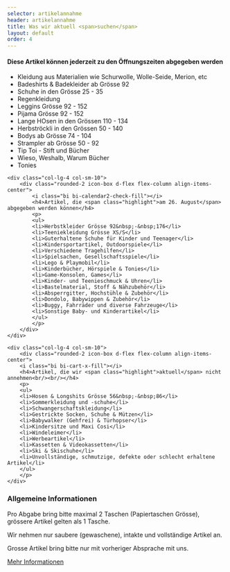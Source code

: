 ```yaml
---
selector: artikelannahme
header: artikelannahme
title: Was wir aktuell <span>suchen</span>
layout: default
order: 4
---
```


<div class="row gy-4 justify-content-center">  
    <div class="col-lg-4 col-sm-10">
        <div class="rounded-2 icon-box d-flex flex-column align-items-center">
            <i class="bi bi-bag-heart-fill"></i>
            <h4>Diese Artikel können <span class="highlight">jederzeit</span> zu den Öffnungszeiten abgegeben werden</h4>
            <p>
            <ul>
            <li>Kleidung aus Materialien wie Schurwolle, Wolle-Seide, Merion, etc</li>
            <li>Badeshirts & Badekleider ab Grösse 92</li>
            <li>Schuhe in den Grösse 25&nbsp;-&nbsp;35</li>
            <li>Regenkleidung</li>
            <li>Leggins Grösse 92&nbsp;-&nbsp;152</li>
            <li>Pijama Grösse 92&nbsp;-&nbsp;152</li>
            <li>Lange HOsen in den Grössen 110&nbsp;-&nbsp;134</li>
            <li>Herbströckli in den Grössen 50&nbsp;-&nbsp;140</li>
            <li>Bodys ab Grösse 74&nbsp;-&nbsp;104</li>
            <li>Strampler ab Grösse 50&nbsp;-&nbsp;92</li>
            <li>Tip Toi - Stift und Bücher</li>
            <li>Wieso, Weshalb, Warum Bücher</li>
            <li>Tonies</li>
            </ul>
            </p>
        </div>
    </div>

    <div class="col-lg-4 col-sm-10">
        <div class="rounded-2 icon-box d-flex flex-column align-items-center">
            <i class="bi bi-calendar2-check-fill"></i>
            <h4>Artikel, die <span class="highlight">am 26. August</span> abgegeben werden können</h4>
            <p>
            <ul>
            <li>Herbstkleider Grösse 92&nbsp;-&nbsp;176</li>
            <li>Teeniekleidung Grösse XS/S</li>
            <li>Guterhaltene Schuhe für Kinder und Teenager</li>
            <li>Kindersportartikel, Outdoorspiele</li>
            <li>Verschiedene Tragehilfen</li>
            <li>Spielsachen, Gesellschaftsspiele</li>
            <li>Lego & Playmobil</li>
            <li>Kinderbücher, Hörspiele & Tonies</li>
            <li>Game-Konsolen, Games</li>
            <li>Kinder- und Teenieschmuck & Uhren</li>
            <li>Bastelmaterial, Stoff & Nähzubehör</li>
            <li>Absperrgitter, Hochstühle & Zubehör</li>
            <li>Dondolo, Babywippen & Zubehör</li>
            <li>Buggy, Fahrräder und diverse Fahrzeuge</li>
            <li>Sonstige Baby- und Kinderartikel</li>
            </ul>
            </p>
        </div>
    </div>

    <div class="col-lg-4 col-sm-10">
        <div class="rounded-2 icon-box d-flex flex-column align-items-center">
        <i class="bi bi-cart-x-fill"></i>
        <h4>Artikel, die wir <span class="highlight">aktuell</span> nicht annehmen<br/><br/></h4>
        <p>
        <ul>
        <li>Hosen & Longshits Grösse 56&nbsp;-&nbsp;86</li>
        <li>Sommerkleidung und -schuhe</li>
        <li>Schwangerschaftskleidung</li>
        <li>Gestrickte Socken, Schuhe & Mützen</li>
        <li>Babywalker (Gehfrei) & Türhopser</li>
        <li>Kindersitze und Maxi Cosi</li>
        <li>Windeleimer</li>
        <li>Werbeartikel</li>
        <li>Kassetten & Videokassetten</li>
        <li>Ski & Skischuhe</li>
        <li>Unvollständige, schmutzige, defekte oder schlecht erhaltene Artikel</li>
        </ul>
        </p>
    </div>
</div>

<div class="row gy-4 justify-content-center">  
  <div class="col-lg-8 col-md-10 col-sm-10 rounded-2 artikelannahme-box">
      <h3>Allgemeine Informationen</h3>
      <p>
      Pro Abgabe bring bitte maximal 2 Taschen (Papiertaschen Grösse), grössere Artikel gelten als 1 Tasche. 
      </p>
      <p>Wir nehmen nur saubere (gewaschene), intakte und vollständige Artikel an. 
      </p>
      <p>Grosse Artikel bring bitte nur mit vorheriger Absprache mit uns.
      </p>
      <div class="text-left">
      <a href="/assets/downloads/Annahmeinformationen_August2023.pdf" class="more-btn">Mehr Informationen <i class="bx bx-chevron-right"></i></a>
      </div>
    </div>
</div>

